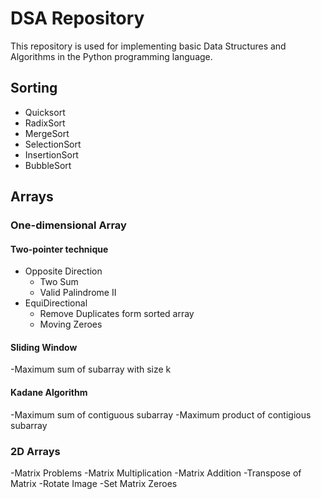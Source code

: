 # DSA Repository

This repository is used for implementing basic Data Structures and Algorithms in the Python programming language.

## Sorting
- Quicksort
- RadixSort
- MergeSort
- SelectionSort
- InsertionSort
- BubbleSort

## Arrays
### One-dimensional Array
#### Two-pointer technique
- Opposite Direction
  - Two Sum
  - Valid Palindrome II
- EquiDirectional
    - Remove Duplicates form sorted array
    - Moving Zeroes
#### Sliding Window
  -Maximum sum of subarray with size k
#### Kadane Algorithm
  -Maximum sum of contiguous subarray
  -Maximum product of contigious subarray

### 2D Arrays
  -Matrix Problems
    -Matrix Multiplication
    -Matrix Addition
    -Transpose of Matrix
    -Rotate Image
    -Set Matrix Zeroes

